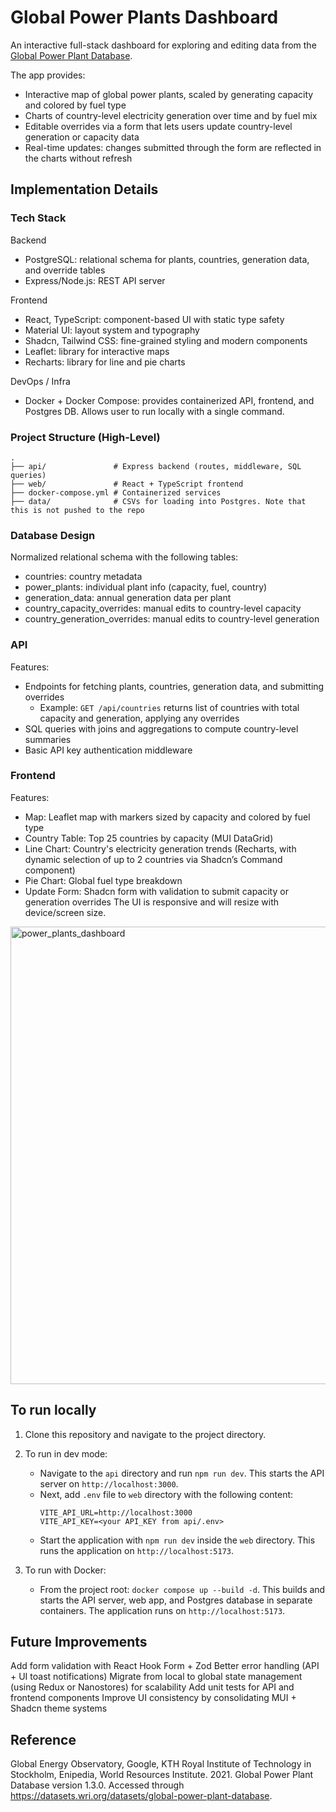 # Global Power Plants Dashboard

An interactive full-stack dashboard for exploring and editing data from the [Global Power Plant Database](https://datasets.wri.org/datasets/global-power-plant-database).

The app provides:
* Interactive map of global power plants, scaled by generating capacity and colored by fuel type
* Charts of country-level electricity generation over time and by fuel mix
* Editable overrides via a form that lets users update country-level generation or capacity data
* Real-time updates: changes submitted through the form are reflected in the charts without refresh

## Implementation Details
### Tech Stack
Backend
* PostgreSQL: relational schema for plants, countries, generation data, and override tables
* Express/Node.js: REST API server

Frontend
* React, TypeScript: component-based UI with static type safety
* Material UI: layout system and typography
* Shadcn, Tailwind CSS: fine-grained styling and modern components
* Leaflet: library for interactive maps
* Recharts: library for line and pie charts

DevOps / Infra
* Docker + Docker Compose: provides containerized API, frontend, and Postgres DB. Allows user to run locally with a single command.

### Project Structure (High-Level)
```
.
├── api/               # Express backend (routes, middleware, SQL queries)
├── web/               # React + TypeScript frontend
├── docker-compose.yml # Containerized services
├── data/              # CSVs for loading into Postgres. Note that this is not pushed to the repo
```

### Database Design
Normalized relational schema with the following tables:
* countries: country metadata
* power_plants: individual plant info (capacity, fuel, country)
* generation_data: annual generation data per plant
* country_capacity_overrides: manual edits to country-level capacity
* country_generation_overrides: manual edits to country-level generation

### API
Features:
* Endpoints for fetching plants, countries, generation data, and submitting overrides
    * Example: `GET /api/countries` returns list of countries with total capacity and generation, applying any overrides
* SQL queries with joins and aggregations to compute country-level summaries
* Basic API key authentication middleware

### Frontend
Features:
* Map: Leaflet map with markers sized by capacity and colored by fuel type
* Country Table: Top 25 countries by capacity (MUI DataGrid)
* Line Chart: Country's electricity generation trends (Recharts, with dynamic selection of up to 2 countries via Shadcn’s Command component)
* Pie Chart: Global fuel type breakdown
* Update Form: Shadcn form with validation to submit capacity or generation overrides
The UI is responsive and will resize with device/screen size.

<img width="800" height="732" alt="power_plants_dashboard" src="https://github.com/user-attachments/assets/d088ce37-a4bc-4d80-85c2-755698bfd720" />

## To run locally

1. Clone this repository and navigate to the project directory.

2. To run in dev mode:
    - Navigate to the `api` directory and run `npm run dev`. This starts the API server on `http://localhost:3000`.
    - Next, add `.env` file to `web` directory with the following content:
        ```env
        VITE_API_URL=http://localhost:3000
        VITE_API_KEY=<your API_KEY from api/.env>
        ```
    - Start the application with `npm run dev` inside the `web` directory. This runs the application on `http://localhost:5173`.

3. To run with Docker:
    - From the project root: `docker compose up --build -d`. This builds and starts the API server, web app, and Postgres database in separate containers. The application runs on `http://localhost:5173`.
  
## Future Improvements
Add form validation with React Hook Form + Zod
Better error handling (API + UI toast notifications)
Migrate from local to global state management (using Redux or Nanostores) for scalability
Add unit tests for API and frontend components
Improve UI consistency by consolidating MUI + Shadcn theme systems

## Reference
Global Energy Observatory, Google, KTH Royal Institute of Technology in Stockholm, Enipedia, World Resources Institute. 2021. Global Power Plant Database version 1.3.0. Accessed through https://datasets.wri.org/datasets/global-power-plant-database.
